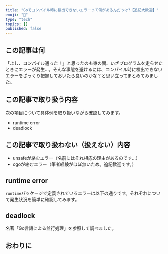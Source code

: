 ```yaml
---
title: "Goでコンパイル時に検出できないエラーって何があるんだっけ?【追記大歓迎】"
emoji: "🚀"
type: "tech"
topics: []
published: false
---
```


## この記事は何
「よし、コンパイル通った！」と思ったのも束の間、いざプログラムを走らせたときにエラーが発生…。そんな事態を避けるには、コンパイル時に検出できないエラーをざっくり把握しておいたら良いのかな？と思い立ってまとめてみました。

## この記事で取り扱う内容
次の項目について具体例を取り扱いながら確認してみます。
- runtime error
- deadlock

## この記事で取り扱わない（扱えない）内容
- unsafeが絡むエラー（名前にはそれ相応の理由があるのです…）
- cgoが絡むエラー（筆者経験がほぼ無いため。追記歓迎です。）

## runtime error
`runtime`パッケージで定義されているエラーは以下の通りです。それぞれについて発生状況を簡単に確認してみます。

## deadlock
名著「Go言語による並行処理」を参照して調べました。

## おわりに